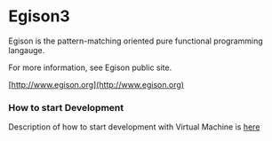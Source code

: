 Egison3
=======

Egison is the pattern-matching oriented pure functional programming langauge.

For more information, see Egison public site.

[http://www.egison.org](http://www.egison.org)

### How to start Development

Description of how to start development with Virtual Machine is [here](https://github.com/egisatoshi/egison3/wiki)
